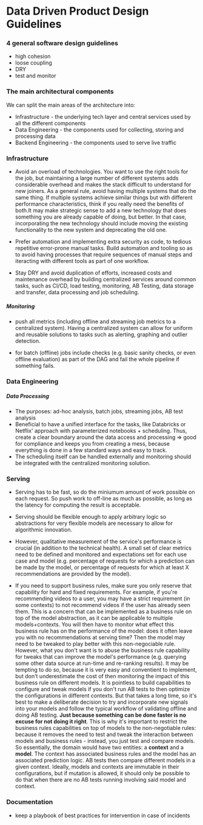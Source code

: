# Data Driven Product Design Guidelines

### 4 general software design guidelines 
- high cohesion
- loose coupling
- DRY
- test and monitor

### The main architectural components
We can split the main areas of the architecture into:
- Infrastructure - the underlying tech layer and central services used by all the different components
- Data Engineering - the components used for collecting, storing and processing data
- Backend Engineering - the components used to serve live traffic

### Infrastructure
- Avoid an overload of technologies. You want to use the right tools for the job, but maintaining a large number of different systems adds considerable overhead and makes the stack difficult to understand for new joiners. As a general rule, avoid having multiple systems that do the same thing. If multiple systems achieve similar things but with different performance characteristics, think if you really need the benefits of both.It may make strategic sense to add a new technology that does something you are already capable of doing, but better. In that case, incorporating the new technology should include moving the existing functionality to the new system and deprecating the old one.

- Prefer automation and implementing extra security as code, to tedious repetitive error-prone manual tasks. Build automation and tooling so as to avoid having processes that require sequences of manual steps and iteracting with different tools as part of one workflow.

- Stay DRY and avoid duplication of efforts, increased costs and maintenance overhead by building centralized services around common tasks, such as CI/CD, load testing, monitoring, AB Testing, data storage and transfer, data processing and job scheduling.

##### Monitoring
- push all metrics (including offline and streaming job metrics to a centralized system). Having a centralized system can allow for uniform and reusable solutions to tasks such as alerting, graphing and outlier detection.

- for batch (offline) jobs include checks (e.g. basic sanity checks, or even offline evaluation) as part of the DAG and fail the whole pipeline if something fails.

### Data Engineering

##### Data Processing
- The purposes: ad-hoc analysis, batch jobs, streaming jobs, AB test analysis
- Beneficial to have a unified interface for the tasks, like Databricks or Netflix' approach with parameterized notebooks + scheduling. Thus, create a clear boundary around the data access and processing => good for compliance and keeps you from creating a mess, because everything is done in a few standard ways and easy to track.
- The scheduling itself can be handled externally and monitoring should be integrated with the centralized monitoring solution.

### Serving
- Serving has to be fast, so do the miniumum amount of work possible on each request. So push work to off-line as much as possible, as long as the latency for computing the result is acceptable.

- Serving should be flexible enough to apply arbitrary logic so abstractions for very flexible models are necessary to allow for algorithmic innovation.

- However, qualitative measurement of the service's performance is crucial (in addition to the technical health). A small set of clear metrics need to be defined and monitored and expectations set for each use case and model (e.g. percentage of requests for which a prediction can be made by the model, or percentage of requests for which at least X recommendations are provided by the model). 

- If you need to support business rules, make sure you only reserve that capability for hard and fixed requirements. For example, if you're recommending videos to a user, you may have a strict requirement (in some contexts) to not recommend videos  if the user has already seen them. This is a concern that can be implemented as a business rule on top of the model abstraction, as it can be applicable to multiple models+contexts. You will then have to monitor what effect this business rule has on the performance of the model: does it often leave you with no recommendations at serving time? Then the model may need to be tweaked to play better with this non-negociable rule. However, what you don't want is to abuse the business rule capability for tweaks that can improve the model's performance (e.g. querying some other data source at run-time and re-ranking results). It may be tempting to do so, because it is very easy and conventient to implement, but don't underestimate the cost of then monitoring the impact of this business rule on different models. It is pointless to build capabilities to configure and tweak models if you don't run AB tests to then optimize the configurations in different contexts. But that takes a long time, so it's best to make a deliberate decision to try and incorporate new signals into your models and follow the typical workflow of validating offline and doing AB testing. **Just because something can be done faster is no excuse for not doing it right**. This is why it's important to restrict the business rules capabilities on top of models to the non-negotiable rules: because it removes the need to test and tweak the interaction between models and business rules - instead, you just test and compare models. So essentially, the domain would have two entities: a **context** and a **model**. The context has associated business rules and the model has an associated prediction logic. AB tests then compare different models in a given context. Ideally, models and contexts are immutable in their configurations, but if mutation is allowed, it should only be possible to do that when there are no AB tests running involving said model and context.


### Documentation
- keep a playbook of best practices for intervention in case of incidents
